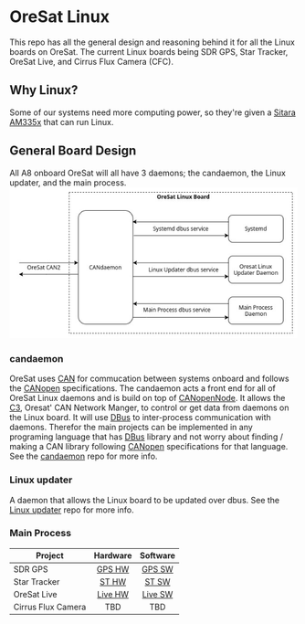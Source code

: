 # OreSat Linux
This repo has all the general design and reasoning behind it for all the Linux boards on OreSat.
The current Linux boards being SDR GPS, Star Tracker, OreSat Live, and Cirrus Flux Camera (CFC).


## Why Linux?
Some of our systems need more computing power, so they're given a [Sitara AM335x] that can run Linux.


## General Board Design
All A8 onboard OreSat will all have 3 daemons; the candaemon, the Linux updater, and the main process. 
![](https://github.com/oresat/oresat-linux-candaemon/blob/master/docs/OreSatLinuxDiagram.jpg)

### candaemon
OreSat uses [CAN] for commucation between systems onboard and follows the [CANopen] specifications.
The candaemon acts a front end for all of OreSat Linux daemons and is build on top of [CANopenNode]. 
It allows the [C3], Oresat' CAN Network Manger, to control or get data from daemons on the Linux board. 
It will use [DBus] to inter-process communication with daemons. 
Therefor the main projects can be implemented in any programing language that has [DBus] library 
and not worry about finding / making a CAN library following [CANopen] specifications for that language.
See the [candaemon] repo for more info.

### Linux updater
A daemon that allows the Linux board to be updated over dbus.
See the [Linux updater] repo for more info.

### Main Process
| Project               | Hardware  | Software  |
| --------------------- |:---------:| :-------: |
| SDR GPS               | [GPS HW]  | [GPS SW]  |
| Star Tracker          | [ST HW]   | [ST SW]   |
| OreSat Live           | [Live HW] | [Live SW] |
| Cirrus Flux Camera    | TBD       | TBD       |



<!-- OreSat repos -->
[GPS SW]:https://github.com/oresat/oresat-gps-software
[GPS HW]:https://github.com/oresat/oresat-gps-hardware
[ST HW]:https://github.com/oresat/oresat-star-tracker
[ST SW]:https://github.com/oresat/oresat-star-tracker-software
[Live HW]:https://github.com/oresat/oresat-dxwifi-hardware
[Live SW]:https://github.com/oresat/oresat-dxwifi-software
[candaemon]:https://github.com/oresat/oresat-linux-candaemon
[Linux updater]:https://github.com/oresat/oresat-linux-updater
[C3]:https://github.com/oresat/oresat-c3

<!-- Other repos -->
[CANopenNode]:https://github.com/CANopenNode/CANopenNode

<!-- Other links -->
[CAN]:https://en.wikipedia.org/wiki/CAN_bus
[CANopen]:https://en.wikipedia.org/wiki/CANopen`
[DBus]:https://en.wikipedia.org/wiki/D-Bus
[Sitara AM335x]:https://www.ti.com/processors/sitara-arm/am335x-cortex-a8/overview.html
